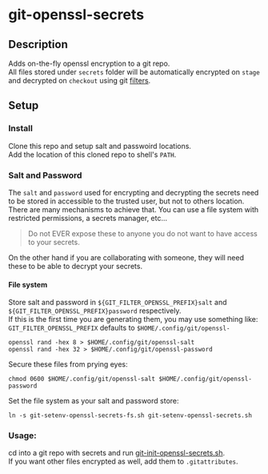 # git-openssl-secrets

## Description
Adds on-the-fly openssl encryption to a git repo.  
All files stored under `secrets` folder will be automatically encrypted on `stage` and decrypted on `checkout` using git [filters](https://git-scm.com/book/en/v2/Customizing-Git-Git-Attributes).    

## Setup
### Install
Clone this repo and setup salt and passwoird locations.  
Add the location of this cloned repo to shell's `PATH`.  


### Salt and Password
The `salt` and `password` used for encrypting and decrypting the secrets need to be stored in accessible to the trusted user, but not to others location.  
There are many mechanisms to achieve that. You can use a file system with restricted permissions, a secrets manager, etc...  

> Do not EVER expose these to anyone you do not want to have access to your secrets.  

On the other hand if you are collaborating with someone, they will need these to be able to decrypt your secrets.  

#### File system
Store salt and password in `${GIT_FILTER_OPENSSL_PREFIX}salt` and `${GIT_FILTER_OPENSSL_PREFIX}password` respectively.  
If this is the first time you are generating them, you may use something like:  
`GIT_FILTER_OPENSSL_PREFIX` defaults to `$HOME/.config/git/openssl-`  

```
openssl rand -hex 8 > $HOME/.config/git/openssl-salt
openssl rand -hex 32 > $HOME/.config/git/openssl-password
```

Secure these files from prying eyes:  
```
chmod 0600 $HOME/.config/git/openssl-salt $HOME/.config/git/openssl-password
```  

Set the file system as your salt and password store:  
```
ln -s git-setenv-openssl-secrets-fs.sh git-setenv-openssl-secrets.sh
```  

### Usage:
cd into a git repo with secrets and run [git-init-openssl-secrets.sh](git-init-openssl-secrets.sh).  
If you want other files encrypted as well, add them to `.gitattributes`.   

